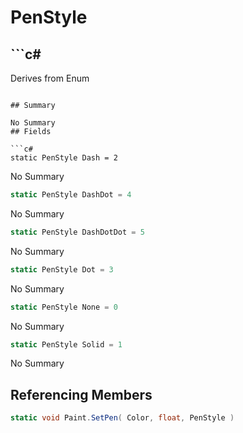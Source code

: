 # PenStyle

## ```c#
Derives from Enum
```

## Summary

No Summary
## Fields

```c#
static PenStyle Dash = 2
```
No Summary
```c#
static PenStyle DashDot = 4
```
No Summary
```c#
static PenStyle DashDotDot = 5
```
No Summary
```c#
static PenStyle Dot = 3
```
No Summary
```c#
static PenStyle None = 0
```
No Summary
```c#
static PenStyle Solid = 1
```
No Summary
## Referencing Members

```c#
static void Paint.SetPen( Color, float, PenStyle ) 
```
